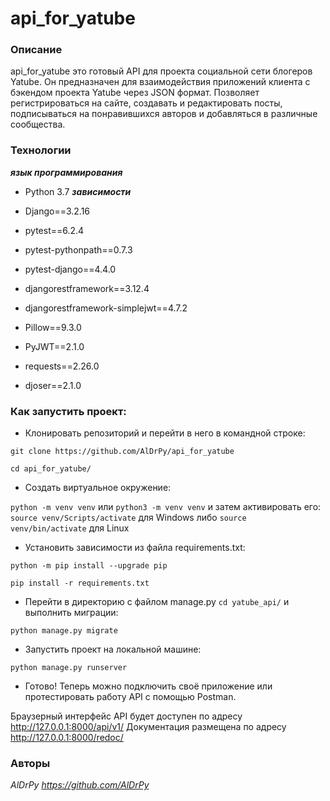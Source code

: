 # api_for_yatube

### Описание
api_for_yatube это готовый API для проекта социальной сети блогеров Yatube. Он предназначен для взаимодействия приложений клиента с бэкендом проекта Yatube через JSON формат. Позволяет регистрироваться на сайте, создавать и редактировать посты, подписываться на понравившихся авторов и добавляться в различные сообщества.
### Технологии
***язык программирования***
- Python 3.7
***зависимости***

- Django==3.2.16
- pytest==6.2.4
- pytest-pythonpath==0.7.3
- pytest-django==4.4.0
- djangorestframework==3.12.4
- djangorestframework-simplejwt==4.7.2
- Pillow==9.3.0
- PyJWT==2.1.0
- requests==2.26.0
- djoser==2.1.0


### Как запустить проект:

- Клонировать репозиторий и перейти в него в командной строке:

```
git clone https://github.com/AlDrPy/api_for_yatube
```

```
cd api_for_yatube/
```

- Cоздать виртуальное окружение:

```python -m venv venv``` или ```python3 -m venv venv```
и затем активировать его:
```source venv/Scripts/activate``` для Windows
либо ```source venv/bin/activate``` для Linux

- Установить зависимости из файла requirements.txt:

```
python -m pip install --upgrade pip
```

```
pip install -r requirements.txt
```

- Перейти в директорию с файлом manage.py ```cd yatube_api/```
  и выполнить миграции:

```
python manage.py migrate
```

- Запустить проект на локальной машине:

```
python manage.py runserver
```
- Готово! Теперь можно подключить своё приложение или протестировать работу API с помощью Postman.

Браузерный интерфейс API будет доступен по адресу http://127.0.0.1:8000/api/v1/
Документация размещена по адресу http://127.0.0.1:8000/redoc/

### Авторы
_AlDrPy  https://github.com/AlDrPy_
